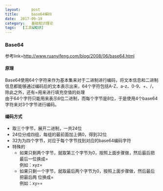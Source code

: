 ```yaml
---
layout:     post
title:      base64编码
date:  2017-09-19
category:   基础知识理论
tags:   [工具&知识]
---
```

### Base64
参考link=http://www.ruanyifeng.com/blog/2008/06/base64.html
#### 原理

Base64使用64个字符来作为基本集来对于二进制进行编码，将文本信息和二进制信息都能够通过编码后的文本表示出来，64个字符包括A-Z、a-z、0-9、+、/，除此之外，还有=用来进行填充空值的处理  
由于64个字符只能用来表示6位二进制，而每个字节是8位，于是使用4个base64字符来对3个字节进行编码。

#### 编码方式
- 取三个字节，展开二进制，一共24位
- 24位分成四组，每组的最前面加上俩0，得到32位
- 32为为四个字节，对应于每个字节找到对应的base64编码字符
- 特殊的
    - 如果只剩两个字节，就取第三个字节为0，按照上面步骤做，然后最后把最后一位换成=  
        例如：xyz=
    - 如果只剩一个字节，就取最后两个字节为0，按照上面步骤做，然后最后把最后两  位换成=  
        例如：xy==  

